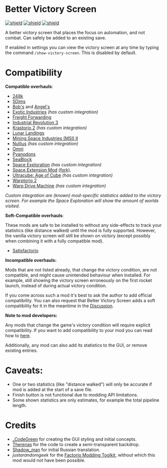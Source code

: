# Better Victory Screen

[![shield](https://img.shields.io/badge/Ko--fi-Donate%20-hotpink?logo=kofi&logoColor=white)](https://ko-fi.com/stringweasel) [![shield](https://img.shields.io/badge/dynamic/json?color=orange&label=Factorio&query=downloads_count&suffix=%20downloads&url=https%3A%2F%2Fmods.factorio.com%2Fapi%2Fmods%2Fbetter-victory-screen)](https://mods.factorio.com/mod/better-victory-screen) [![shield](https://img.shields.io/badge/Crowdin-Translate-brightgreen)](https://crowdin.com/project/factorio-mods-localization)

A better victory screen that places the focus on automation, and not combat. Can safely be added to an existing save.

If enabled in settings you can view the victory screen at any time by typing the command `/show-victory-screen`. This is disabled by default.

# Compatibility

**Compatible overhauls**:

- [248k](https://mods.factorio.com/mod/248k)
- [5Dims](https://mods.factorio.com/user/McGuten)
- [Bob's](https://mods.factorio.com/user/Bobingabout) and [Angel's](https://mods.factorio.com/user/Arch666Angel) 
- [Exotic Industries](https://mods.factorio.com/mod/exotic-industries) _(has custom integration)_
- [Freight Forwarding](https://mods.factorio.com/mod/FreightForwarding)
- [Industrial Revolution 3](https://mods.factorio.com/mod/IndustrialRevolution3)
- [Krastorio 2](https://mods.factorio.com/mod/Krastorio2) _(has custom integration)_
- [Lunar Landings](https://mods.factorio.com/mod/LunarLandings)
- [Mining Space Industries (MSI) II](https://mods.factorio.com/mod/Mining-Space-Industries-II)
- [Nullius](https://mods.factorio.com/mod/nullius) _(has custom integration)_
- [Omni](https://mods.factorio.com/user/OmnissiahZelos)
- [Pyanodons](https://mods.factorio.com/user/pyanodon)
- [SeaBlock](https://mods.factorio.com/mod/SeaBlock)
- [Space Exploration](https://mods.factorio.com/mod/space-exploration) _(has custom integration)_
- [Space Extension Mod](https://mods.factorio.com/mod/SpaceMod) [(fork)](https://mods.factorio.com/mod/SpaceModFeorasFork).
- [Ultracube: Age of Cube](https://mods.factorio.com/mod/Ultracube) _(has custom integration)_
- [Warptorio 2](https://mods.factorio.com/mod/warptorio2)
- [Warp Drive Machine](https://mods.factorio.com/mod/Warp-Drive-Machine/downloads) _(has custom integration)_

_Custom integration are (known) mod-specific statistics added to the victory screen. For example the Space Exploration will show the amount of worlds visited._

**Soft-Compatible overhauls**:

These mods are safe to be installed to without any side-effects to track your statistics (like distance walked) until the mod is fully supported. However, the vanilla victory screen will still be shown on victory (except possibly when combining it with a fully compatible mod).

- [Satisfactorio](https://mods.factorio.com/mod/Satisfactorio)

**Incompatible overhauls:**

Mods that are not listed already, that change the victory condition, are not compatible, and might cause unintended behaviour when installed. For example, still showing the victory screen erroneously on the first rocket launch, instead of during actual victory condition.

If you come across such a mod it's best to ask the author to add official compatibility. You can also request that Better Victory Screen adds a soft compatibility for it in the meantime in the [Discussion](https://mods.factorio.com/mod/better-victory-screen/discussion`).

**Note to mod developers:**

Any mods that change the game's victory condition will require explicit compatibility. If you want to add compatibility to your mod you can read how to [here](https://github.com/heinwessels/factorio-better-victory-screen/blob/main/mod-page/compatibility.md). 

Additionally, any mod can also add its statistics to the GUI, or remove existing entries.

# Caveats:
- One or two statistics (like "distance walked") will only be accurate if mod is added at the start of a save file.
- Finish button is not functional due to modding API limitations.
- Some shown statistics are only estimates, for example the total pipeline length.

# Credits
- [_CodeGreen](https://mods.factorio.com/user/_CodeGreen) for creating the GUI styling and initial concepts.
- [Therenas](https://mods.factorio.com/mod/factoryplanner) for the code to create a semi-transparent backdrop.
- [Shadow_man](https://mods.factorio.com/user/Shadow_Man) for initial Russian translation. 
- _justarandomgeek_ for the [Factorio Modding Toolkit](https://marketplace.visualstudio.com/items?itemName=justarandomgeek.factoriomod-debug), without which this mod would not have been possible.